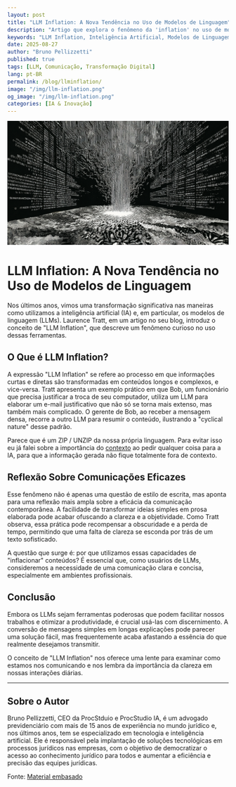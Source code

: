 ```yaml
---
layout: post
title: "LLM Inflation: A Nova Tendência no Uso de Modelos de Linguagem"
description: "Artigo que explora o fenômeno da 'inflation' no uso de modelos de linguagem de inteligência artificial, refletindo sobre o impacto na comunicação e no pensamento claro."
keywords: "LLM Inflation, Inteligência Artificial, Modelos de Linguagem, Tecnologia, Comunicação"
date: 2025-08-27
author: "Bruno Pellizzetti"
published: true
tags: [LLM, Comunicação, Transformação Digital]
lang: pt-BR
permalink: /blog/llminflation/
image: "/img/llm-inflation.png"
og_image: "/img/llm-inflation.png"
categories: [IA & Inovação]
---
```


![LLM Inflation](/img/llm-inflation.png)

# LLM Inflation: A Nova Tendência no Uso de Modelos de Linguagem

Nos últimos anos, vimos uma transformação significativa nas maneiras como utilizamos a inteligência artificial (IA) e, em particular, os modelos de linguagem (LLMs). Laurence Tratt, em um artigo no seu blog, introduz o conceito de "LLM Inflation", que descreve um fenômeno curioso no uso dessas ferramentas.

## O Que é LLM Inflation?

A expressão "LLM Inflation" se refere ao processo em que informações curtas e diretas são transformadas em conteúdos longos e complexos, e vice-versa. Tratt apresenta um exemplo prático em que Bob, um funcionário que precisa justificar a troca de seu computador, utiliza um LLM para elaborar um e-mail justificativo que não só se torna mais extenso, mas também mais complicado. O gerente de Bob, ao receber a mensagem densa, recorre a outro LLM para resumir o conteúdo, ilustrando a "cyclical nature" desse padrão.

Parece que é um ZIP / UNZIP da nossa própria linguagem. Para evitar isso eu já falei sobre a importância do [contexto](https://blog.procstudio.com.br/ia/agentes/2025/08/20/engenharia-de-contexto.html) ao pedir qualquer coisa para a IA, para que a informação gerada não fique totalmente fora de contexto.

## Reflexão Sobre Comunicações Eficazes

Esse fenômeno não é apenas uma questão de estilo de escrita, mas aponta para uma reflexão mais ampla sobre a eficácia da comunicação contemporânea. A facilidade de transformar ideias simples em prosa elaborada pode acabar ofuscando a clareza e a objetividade. Como Tratt observa, essa prática pode recompensar a obscuridade e a perda de tempo, permitindo que uma falta de clareza se esconda por trás de um texto sofisticado.

A questão que surge é: por que utilizamos essas capacidades de "inflacionar" conteúdos? É essencial que, como usuários de LLMs, consideremos a necessidade de uma comunicação clara e concisa, especialmente em ambientes profissionais.

## Conclusão

Embora os LLMs sejam ferramentas poderosas que podem facilitar nossos trabalhos e otimizar a produtividade, é crucial usá-las com discernimento. A conversão de mensagens simples em longas explicações pode parecer uma solução fácil, mas frequentemente acaba afastando a essência do que realmente desejamos transmitir.

O conceito de "LLM Inflation" nos oferece uma lente para examinar como estamos nos comunicando e nos lembra da importância da clareza em nossas interações diárias.

---

## Sobre o Autor

Bruno Pellizzetti, CEO da ProcStduio e ProcStudio IA, é um advogado previdenciário com mais de 15 anos de experiência no mundo jurídico e, nos últimos anos, tem se especializado em tecnologia e inteligência artificial. Ele é responsável pela implantação de soluções tecnológicas em processos jurídicos nas empresas, com o objetivo de democratizar o acesso ao conhecimento jurídico para todos e aumentar a eficiência e precisão das equipes jurídicas.

Fonte: [Material embasado](https://tratt.net/laurie/blog/2025/llm_inflation.html)
